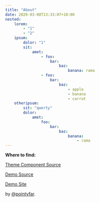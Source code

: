 ```yaml
---
title: "About"
date: 2020-03-08T13:33:07+10:00
nested:
    lorem:
        - "1"
        - "2"
    ipsum:
        dolor: "1"
        sit: 
            amet:
                - foo: 
                    bar:
                        baz:
                            banana: rama
                - foo: 
                    bar:
                        baz:
                            - apple
                            - banana
                            - carrot
    otheripsum:
        sit: "qwerty"
        dolor: 
            amet:
                foo: 
                    bar:
                        baz:
                            banana:
                                - rama       
---
```


**Where to find:**

[Theme Component Source](https://github.com/pointyfar/hugo-debug-drawer)

[Demo Source](https://github.com/pointyfar/debug-drawer-demo)

[Demo Site](https://stupefied-hawking-fb6338.netlify.com/)


by [@pointyfar](https://github.com/pointyfar/).